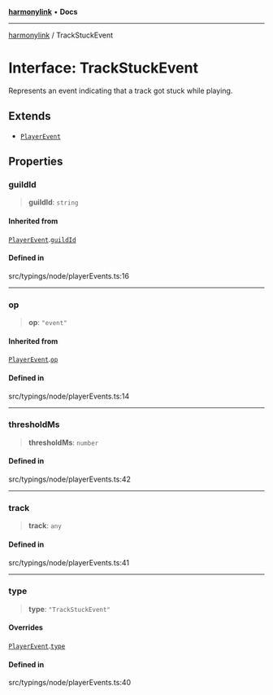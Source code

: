 [**harmonylink**](../README.md) • **Docs**

***

[harmonylink](../globals.md) / TrackStuckEvent

# Interface: TrackStuckEvent

Represents an event indicating that a track got stuck while playing.

## Extends

- [`PlayerEvent`](PlayerEvent.md)

## Properties

### guildId

> **guildId**: `string`

#### Inherited from

[`PlayerEvent`](PlayerEvent.md).[`guildId`](PlayerEvent.md#guildid)

#### Defined in

src/typings/node/playerEvents.ts:16

***

### op

> **op**: `"event"`

#### Inherited from

[`PlayerEvent`](PlayerEvent.md).[`op`](PlayerEvent.md#op)

#### Defined in

src/typings/node/playerEvents.ts:14

***

### thresholdMs

> **thresholdMs**: `number`

#### Defined in

src/typings/node/playerEvents.ts:42

***

### track

> **track**: `any`

#### Defined in

src/typings/node/playerEvents.ts:41

***

### type

> **type**: `"TrackStuckEvent"`

#### Overrides

[`PlayerEvent`](PlayerEvent.md).[`type`](PlayerEvent.md#type)

#### Defined in

src/typings/node/playerEvents.ts:40
